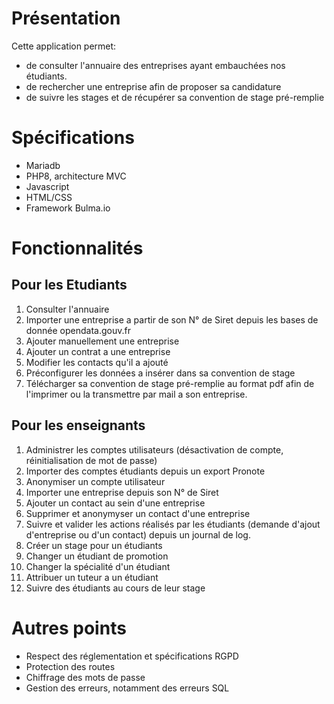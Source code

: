 # Présentation 
Cette application permet: 
 * de consulter l'annuaire des entreprises ayant embauchées nos étudiants.
 * de rechercher une entreprise afin de proposer sa candidature 
 * de suivre les stages et de récupérer sa convention de stage pré-remplie

# Spécifications 
* Mariadb
* PHP8, architecture MVC
* Javascript
* HTML/CSS
* Framework Bulma.io

# Fonctionnalités 
## Pour les Etudiants
1) Consulter l'annuaire
2) Importer une entreprise a partir de son N° de Siret depuis les bases de donnée opendata.gouv.fr
3) Ajouter manuellement une entreprise
4) Ajouter un contrat a une entreprise
5) Modifier les contacts qu'il a ajouté
6) Préconfigurer les données a insérer dans sa convention de stage
7) Télécharger sa convention de stage pré-remplie au format pdf afin de l'imprimer ou la transmettre par mail a son entreprise.

## Pour les enseignants 
1) Administrer les comptes utilisateurs (désactivation de compte, réinitialisation de mot de passe)
2) Importer des comptes étudiants depuis un export Pronote
3) Anonymiser un compte utilisateur
4) Importer une entreprise depuis son N° de Siret
5) Ajouter un contact au sein d'une entreprise
6) Supprimer et anonymyser un contact d'une entreprise
7) Suivre et valider les actions réalisés par les étudiants (demande d'ajout d'entreprise ou d'un contact) depuis un journal de log.
8) Créer un stage pour un étudiants
9) Changer un étudiant de promotion
10) Changer la spécialité d'un étudiant
11) Attribuer un tuteur a un étudiant
12) Suivre des étudiants au cours de leur stage

# Autres points
* Respect des réglementation et spécifications RGPD
* Protection des routes
* Chiffrage des mots de passe
* Gestion des erreurs, notamment des erreurs SQL
